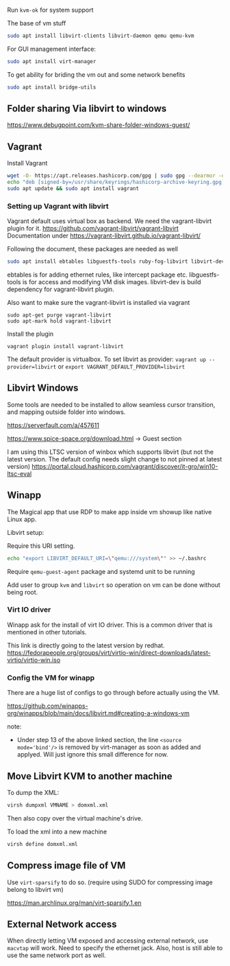 

Run `kvm-ok` for system support 


The base of vm stuff

```sh
sudo apt install libvirt-clients libvirt-daemon qemu qemu-kvm
```

For GUI management interface:
```sh
sudo apt install virt-manager
```

To get ability for briding the vm out and some network benefits
```sh 
sudo apt install bridge-utils
```


## Folder sharing Via libvirt to windows 

https://www.debugpoint.com/kvm-share-folder-windows-guest/



## Vagrant 

Install Vagrant 
```sh
wget -O- https://apt.releases.hashicorp.com/gpg | sudo gpg --dearmor -o /usr/share/keyrings/hashicorp-archive-keyring.gpg
echo "deb [signed-by=/usr/share/keyrings/hashicorp-archive-keyring.gpg] https://apt.releases.hashicorp.com $(lsb_release -cs) main" | sudo tee /etc/apt/sources.list.d/hashicorp.list
sudo apt update && sudo apt install vagrant
```


### Setting up Vagrant with libvirt

Vagrant default uses virtual box as backend. We need the vagrant-libvirt plugin for it. https://github.com/vagrant-libvirt/vagrant-libvirt Documentation under https://vagrant-libvirt.github.io/vagrant-libvirt/

Following the document, these packages are needed as well 
```sh
sudo apt install ebtables libguestfs-tools ruby-fog-libvirt libvirt-dev
```

ebtables is for adding ethernet rules, like intercept package etc. 
libguestfs-tools is for access and modifying VM disk images. 
libvirt-dev is build dependency for vagrant-libvirt plugin.

Also want to make sure the vagrant-libvirt is installed via vagrant
```
sudo apt-get purge vagrant-libvirt
sudo apt-mark hold vagrant-libvirt
```

Install the plugin 
```
vagrant plugin install vagrant-libvirt
```

The default provider is virtualbox. To set libvirt as provider: `vagrant up --provider=libvirt` or `export VAGRANT_DEFAULT_PROVIDER=libvirt` 


## Libvirt Windows 

Some tools are needed to be installed to allow seamless cursor transition, and mapping outside folder into windows. 


https://serverfault.com/a/457611

https://www.spice-space.org/download.html -> Guest section



I am using this LTSC version of winbox which supports libvirt (but not the latest version. The default config needs slight change to not pinned at latest version)
https://portal.cloud.hashicorp.com/vagrant/discover/it-gro/win10-ltsc-eval

## Winapp

The Magical app that use RDP to make app inside vm showup like native Linux app.

Libvirt setup: 

Require this URI setting.
```sh 
echo "export LIBVIRT_DEFAULT_URI=\"qemu:///system\"" >> ~/.bashrc
``` 

Require `qemu-guest-agent` package and systemd unit to be running


Add user to group `kvm` and `libvirt` so operation on vm can be done without being root.


### Virt IO driver 

Winapp ask for the install of virt IO driver. This is a common driver that is mentioned in other tutorials. 

This link is directly going to the latest version by redhat.
https://fedorapeople.org/groups/virt/virtio-win/direct-downloads/latest-virtio/virtio-win.iso


### Config the VM for winapp

There are a huge list of configs to go through before actually using the VM.

https://github.com/winapps-org/winapps/blob/main/docs/libvirt.md#creating-a-windows-vm

note: 
* Under step 13 of the above linked section, the line `<source mode='bind'/>` is removed by virt-manager as soon as added and applyed. Will just ignore this small difference for now.

## Move Libvirt KVM to another machine


To dump the XML: 
```sh
virsh dumpxml VMNAME > domxml.xml 
```

Then also copy over the virtual machine's drive.

To load the xml into a new machine 
```sh
virsh define domxml.xml
```

## Compress image file of VM


Use `virt-sparsify` to do so. (require using SUDO for compressing image belong to libvirt vm)

https://man.archlinux.org/man/virt-sparsify.1.en


## External Network access

When directly letting VM exposed and accessing external network, use `macvtap` will work. Need to specify the ethernet jack. Also, host is still able to use the same network port as well.